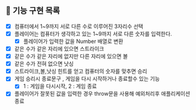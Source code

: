 ## 🚀 기능 구현 목록

- [x] 컴퓨터에서 1~9까지 서로 다른 수로 이루어진 3자리수 선택
- [x] 플레이어는 컴퓨터가 생각하고 있는 1~9까지 서로 다른 숫자를 입력한다.
    - [x] 플레이어가 입력한 값을 Number 배열로 변환
- [x] 같은 수가 같은 자리에 있으면 스트라이크
- [x] 같은 수가 같은 자리에 없지만 다른 자리에 있으면 볼
- [x] 같은 수가 전혀 없으면 낫싱
- [x] 스트라이크,볼,낫싱 힌트를 얻고 컴퓨터의 숫자를 맞추면 승리
- [x] 게임 승리시 종료문구 , 게임을 다시 시작하거나 종료할수 있는 기능
     - [x] 1 : 게임을 다시시작, 2 : 게임 종료
- [x] 플레이어가 잘못된 값을 입력한 경우 throw문을 사용해 예외처리후 애플리케이션 종료